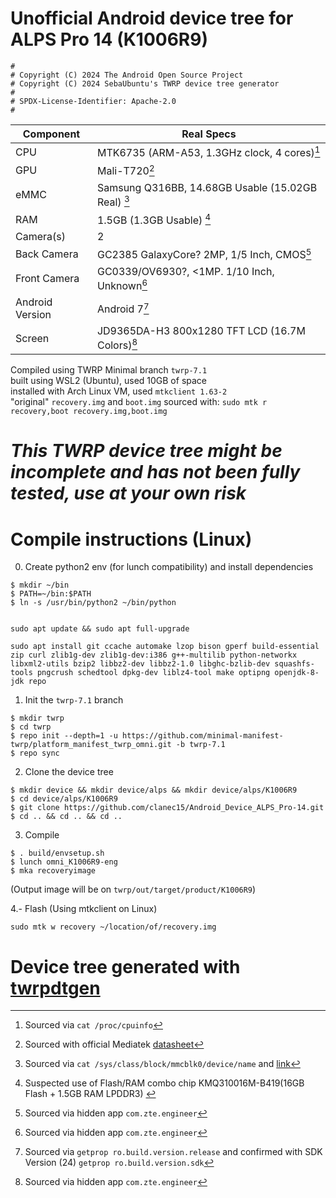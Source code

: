 # Unofficial Android device tree for ALPS Pro 14 (K1006R9)

```
#
# Copyright (C) 2024 The Android Open Source Project
# Copyright (C) 2024 SebaUbuntu's TWRP device tree generator
#
# SPDX-License-Identifier: Apache-2.0
#
```

| Component    | Real Specs |
| -------- | ------- |
| CPU  | MTK6735 (ARM-A53, 1.3GHz clock, 4 cores)[^1]     |
| GPU |  Mali-T720[^2] |
| eMMC | Samsung Q316BB, 14.68GB Usable (15.02GB Real) [^3]  |
| RAM    | 1.5GB (1.3GB Usable) [^6]    |
| Camera(s) | 2 |
| Back Camera | GC2385 GalaxyCore? 2MP, 1/5 Inch, CMOS[^5] |
| Front Camera | GC0339/OV6930?, <1MP. 1/10 Inch, Unknown[^5] |
| Android Version | Android 7[^4] |
| Screen | JD9365DA-H3 800x1280 TFT LCD (16.7M Colors)[^5]|





Compiled using TWRP Minimal branch ```twrp-7.1```\
built using WSL2 (Ubuntu), used 10GB of space \
installed with Arch Linux VM, used ```mtkclient 1.63-2``` \
"original" ```recovery.img``` and ```boot.img``` sourced with:
```sudo mtk r recovery,boot recovery.img,boot.img```

# ***This TWRP device tree might be incomplete and has not been fully tested, use at your own risk***

# Compile instructions (Linux)
0. Create python2 env (for lunch compatibility) and install dependencies
```
$ mkdir ~/bin
$ PATH=~/bin:$PATH
$ ln -s /usr/bin/python2 ~/bin/python
```

```

sudo apt update && sudo apt full-upgrade

sudo apt install git ccache automake lzop bison gperf build-essential zip curl zlib1g-dev zlib1g-dev:i386 g++-multilib python-networkx libxml2-utils bzip2 libbz2-dev libbz2-1.0 libghc-bzlib-dev squashfs-tools pngcrush schedtool dpkg-dev liblz4-tool make optipng openjdk-8-jdk repo

```


1. Init the ```twrp-7.1``` branch
```
$ mkdir twrp
$ cd twrp
$ repo init --depth=1 -u https://github.com/minimal-manifest-twrp/platform_manifest_twrp_omni.git -b twrp-7.1
$ repo sync
```

2. Clone the device tree
```
$ mkdir device && mkdir device/alps && mkdir device/alps/K1006R9
$ cd device/alps/K1006R9
$ git clone https://github.com/clanec15/Android_Device_ALPS_Pro-14.git
$ cd .. && cd .. && cd ..
```

3. Compile
```
$ . build/envsetup.sh
$ lunch omni_K1006R9-eng
$ mka recoveryimage
```
(Output image will be on ```twrp/out/target/product/K1006R9```)

4.- Flash (Using mtkclient on Linux)

```
sudo mtk w recovery ~/location/of/recovery.img
```

# Device tree generated with [twrpdtgen](https://github.com/twrpdtgen/twrpdtgen)

[^1]: Sourced via ```cat /proc/cpuinfo```
[^2]: Sourced with official Mediatek [datasheet](https://www.mediatek.com/products/smartphones-2/mt6735)
[^3]: Sourced via ```cat /sys/class/block/mmcblk0/device/name``` and [link](https://forum.gsmhosting.com/vbb/f664/g532m-boot-repair-done-again-thanks-medusa-team-2565794/)
[^4]: Sourced via ```getprop ro.build.version.release``` and confirmed with SDK Version (24) ```getprop ro.build.version.sdk```
[^5]: Sourced via hidden app ```com.zte.engineer```
[^6]: Suspected use of Flash/RAM combo chip KMQ310016M-B419(16GB Flash + 1.5GB RAM LPDDR3) [^5]

